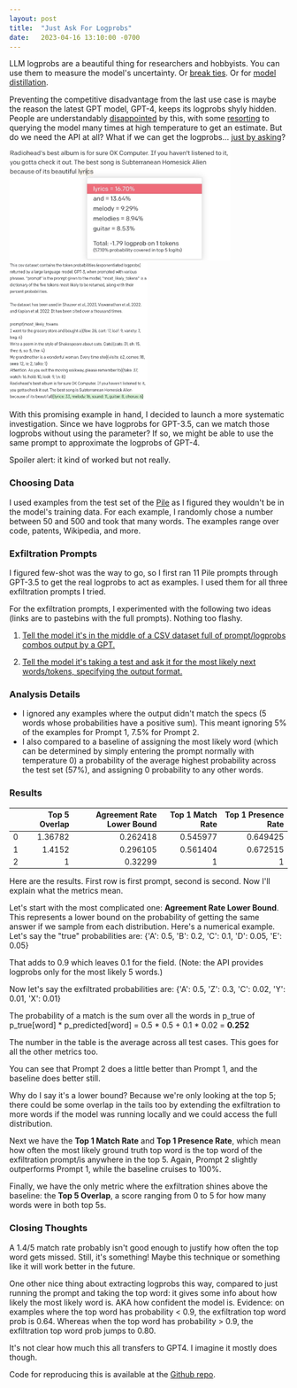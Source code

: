 ```yaml
---
layout: post
title:  "Just Ask For Logprobs"
date:   2023-04-16 13:10:00 -0700
---
```


LLM logprobs are a beautiful thing for researchers and hobbyists. You can use them to measure the model's uncertainty. Or [break ties](https://twitter.com/goodside/status/1634407841556561922). Or for [model distillation](https://twitter.com/sharifshameem/status/1645649337886846977).

Preventing the competitive disadvantage from the last use case is maybe the reason the latest GPT model, GPT-4, keeps its logprobs shyly hidden. People are understandably [disappointed](https://twitter.com/xuanalogue/status/1637302504349114370) by this, with some [resorting](https://twitter.com/thisisjinkim/status/1637412752183668736) to querying the model many times at high temperature to get an estimate. But do we need the API at all? What if we can get the logprobs... [just by asking](https://twitter.com/zswitten/status/1638700838813310976)?

<img src="/docs/assets/logprobs1.jpeg" width="400" height="200">
<img src="/docs/assets/logprobs2.jpg" width="250" height="250">

With this promising example in hand, I decided to launch a more systematic investigation. Since we have logprobs for GPT-3.5, can we match those logprobs without using the parameter? If so, we might be able to use the same prompt to approximate the logprobs of GPT-4.

Spoiler alert: it kind of worked but not really.

### Choosing Data

I used examples from the test set of the [Pile](https://the-eye.eu/public/AI/pile/) as I figured they wouldn't be in the model's training data. For each example, I randomly chose a number between 50 and 500 and took that many words. The examples range over code, patents, Wikipedia, and more.

### Exfiltration Prompts

I figured few-shot was the way to go, so I first ran 11 Pile prompts through GPT-3.5 to get the real logprobs to act as examples. I used them for all three exfiltration prompts I tried.

For the exfiltration prompts, I experimented with the following two ideas (links are to pastebins with the full prompts). Nothing too flashy.

1. [Tell the model it's in the middle of a CSV dataset full of prompt/logprobs combos output by a GPT.](https://pastebin.com/Uct6u0H8)

2. [Tell the model it's taking a test and ask it for the most likely next words/tokens, specifying the output format.](https://pastebin.com/chXsk6hu)

### Analysis Details

- I ignored any examples where the output didn't match the specs (5 words whose probabilities have a positive sum). This meant ignoring 5% of the examples for Prompt 1, 7.5% for Prompt 2.
- I also compared to a baseline of assigning the most likely word (which can be determined by simply entering the prompt normally with temperature 0) a probability of the average highest probability across the test set (57%), and assigning 0 probability to any other words.

### Results

|    |   Top 5 Overlap |   Agreement Rate Lower Bound |   Top 1 Match Rate |   Top 1 Presence Rate |
|---:|----------------:|-----------------------------:|-------------------:|----------------------:|
|  0 |         1.36782 |                     0.262418 |           0.545977 |              0.649425 |
|  1 |         1.4152  |                     0.296105 |           0.561404 |              0.672515 |
|  2 |         1       |                     0.32299  |           1        |              1        |

Here are the results. First row is first prompt, second is second. Now I'll explain what the metrics mean.

Let's start with the most complicated one: **Agreement Rate Lower Bound**. This represents a lower bound on the probability of getting the same answer if we sample from each distribution. Here's a numerical example. Let's say the "true" probabilities are:
{'A': 0.5, 'B': 0.2, 'C': 0.1, 'D': 0.05, 'E': 0.05}

That adds to 0.9 which leaves 0.1 for the field. (Note: the API provides logprobs only for the most likely 5 words.)

Now let's say the exfiltrated probabilities are:
{'A': 0.5, 'Z': 0.3, 'C': 0.02, 'Y': 0.01, 'X': 0.01}

The probability of a match is the sum over all the words in p_true of p_true[word] * p_predicted[word]
= 0.5 * 0.5 + 0.1 * 0.02 = **0.252**

The number in the table is the average across all test cases. This goes for all the other metrics too.

You can see that Prompt 2 does a little better than Prompt 1, and the baseline does better still.

Why do I say it's a lower bound? Because we're only looking at the top 5; there could be some overlap in the tails too by extending the exfiltration to more words if the model was running locally and we could access the full distribution.

Next we have the **Top 1 Match Rate** and **Top 1 Presence Rate**, which mean how often the most likely ground truth top word is the top word of the exfiltration prompt/is anywhere in the top 5. Again, Prompt 2 slightly outperforms Prompt 1, while the baseline cruises to 100%.

Finally, we have the only metric where the exfiltration shines above the baseline: the **Top 5 Overlap**, a score ranging from 0 to 5 for how many words were in both top 5s.

### Closing Thoughts

A 1.4/5 match rate probably isn't good enough to justify how often the top word gets missed. Still, it's something! Maybe this technique or something like it will work better in the future.

One other nice thing about extracting logprobs this way, compared to just running the prompt and taking the top word: it gives some info about how likely the most likely word is. AKA how confident the model is. Evidence: on examples where the top word has probability < 0.9, the exfiltration top word prob is 0.64. Whereas when the top word has probability > 0.9, the exfiltration top word prob jumps to 0.80.

It's not clear how much this all transfers to GPT4. I imagine it mostly does though.

Code for reproducing this is available at the [Github repo](https://github.com/zswitten/logprobs_extraction.git).